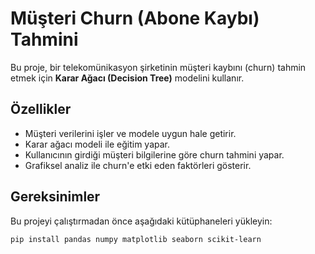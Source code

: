 # Müşteri Churn (Abone Kaybı) Tahmini

Bu proje, bir telekomünikasyon şirketinin müşteri kaybını (churn) tahmin etmek için **Karar Ağacı (Decision Tree)** modelini kullanır.

## Özellikler
- Müşteri verilerini işler ve modele uygun hale getirir.
- Karar ağacı modeli ile eğitim yapar.
- Kullanıcının girdiği müşteri bilgilerine göre churn tahmini yapar.
- Grafiksel analiz ile churn'e etki eden faktörleri gösterir.

## Gereksinimler
Bu projeyi çalıştırmadan önce aşağıdaki kütüphaneleri yükleyin:
```bash
pip install pandas numpy matplotlib seaborn scikit-learn
